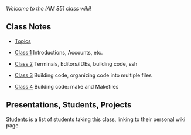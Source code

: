*Welcome to the IAM 851 class wiki!*

## Class Notes

* [Topics](Topics)

* [Class 1](Class-1) Introductions, Accounts, etc.

* [Class 2](Class-2) Terminals, Editors/IDEs, building code, ssh

* [Class 3](Class-3) Building code, organizing code into multiple files

* [Class 4](Class-4) Building code: make and Makefiles



## Presentations, Students, Projects

[Students](Students) is a list of students taking this
class, linking to their personal wiki page.

<!-- [Presentations](Presentations) is the schedule and sign-up for student presentations in this class.

[Project 1](Project-1) is posted. -->
